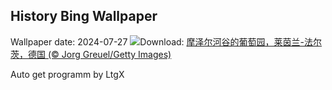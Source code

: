 ## History Bing Wallpaper
Wallpaper date: 2024-07-27
![](https://www.bing.com/th?id=OHR.RhinelandVineyards_ZH-CN3332101688_UHD.jpg&w=1000)Download: [摩泽尔河谷的葡萄园，莱茵兰-法尔茨，德国 (© Jorg Greuel/Getty Images)](https://www.bing.com/th?id=OHR.RhinelandVineyards_ZH-CN3332101688_UHD.jpg)

Auto get programm by LtgX
